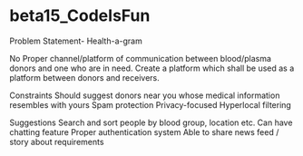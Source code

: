 # beta15_CodeIsFun
Problem Statement- 
 Health-a-gram

No Proper channel/platform of communication between blood/plasma donors and one who are in need. Create a platform which shall be used as a platform between donors and receivers.

Constraints
Should suggest donors near you whose medical information resembles with yours
Spam protection
Privacy-focused
Hyperlocal filtering

Suggestions
Search and sort people by blood group, location etc.
Can have chatting feature
Proper authentication system
Able to share news feed / story about requirements
